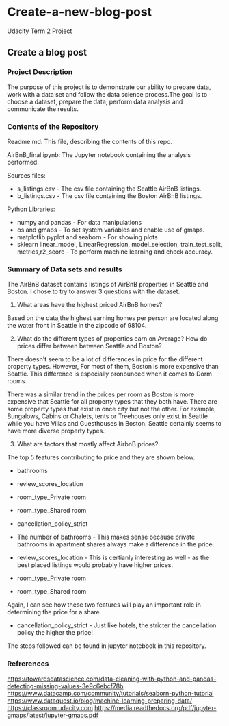# Create-a-new-blog-post
Udacity Term 2 Project

## Create a blog post

### Project Description

The purpose of this project is to demonstrate our ability to prepare data, work with a data set and follow the data science process.The goal is to choose a dataset, prepare the data, perform data analysis and communicate the results. 

### Contents of the Repository

Readme.md:  This file, describing the contents of this repo.

AirBnB_final.ipynb: The Jupyter notebook containing the analysis performed.

Sources files:
* s_listings.csv - The csv file containing the Seattle AirBnB listings.
* b_listings.csv - The csv file containing the Boston AirBnB listings.

Python Libraries:

* numpy and pandas - For data manipulations
* os and gmaps - To set system variables and enable use of gmaps.
* matplotlib.pyplot and seaborn - For showing plots
* sklearn linear_model, LinearRegression, model_selection, train_test_split, metrics,r2_score - To perform machine learning and check accuracy.

### Summary of Data sets and results

The AirBnB dataset contains listings of AirBnB properties in Seattle and Boston. I chose to try to answer 3 questions with the dataset.

1. What areas have the highest priced AirBnB homes? 

Based on the data,the highest earning homes per person are located along the water front in Seattle in the zipcode of 98104.

2. What do the different types of properties earn on Average? How do prices differ between between Seattle and Boston?

There doesn't seem to be a lot of differences in price for the different property types. However, For most of them, Boston is more expensive than Seattle. This difference is especially pronounced when it comes to Dorm rooms.

There was a similar trend in the prices per room as Boston is more expensive that Seattle for all property types that they both have. There are some property types that exist in once city but not the other. For example, Bungalows, Cabins or Chalets, tents or Treehouses only exist in Seattle while you have Villas and Guesthouses in Boston. Seattle certainly seems to have more diverse property types.

3. What are factors that mostly affect AirbnB prices?

The top 5 features contributing to price and they are shown below.

* bathrooms
* review_scores_location
* room_type_Private room
* room_type_Shared room
* cancellation_policy_strict

* The number of bathrooms - This makes sense because private bathrooms in apartment shares always make a difference in the price.

* review_scores_location - This is certianly interesting as well - as the best placed listings would probably have higher prices. 

* room_type_Private room
* room_type_Shared room

Again, I can see how these two features will play an important role in determining the price for a share.

* cancellation_policy_strict - Just like hotels, the stricter the cancellation policy the higher the price!

The steps followed can be found in jupyter notebook in this repository. 

### Refrerences

https://towardsdatascience.com/data-cleaning-with-python-and-pandas-detecting-missing-values-3e9c6ebcf78b
https://www.datacamp.com/community/tutorials/seaborn-python-tutorial
https://www.dataquest.io/blog/machine-learning-preparing-data/
https://classroom.udacity.com
https://media.readthedocs.org/pdf/jupyter-gmaps/latest/jupyter-gmaps.pdf
